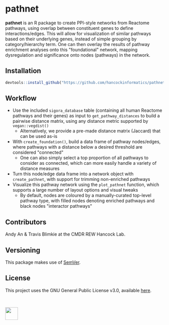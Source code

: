 # pathnet
**pathnet** is an R package to create PPI-style networks from Reactome pathways, 
using overlap between constituent genes to define interactions/edges. This will
allow for visualization of similar pathways based on their underlying genes,
instead of simple grouping by category/hierarchy term. One can then overlay the
results of pathway enrichment analyses onto this "foundational" network, mapping
dysregulation and significance onto nodes (pathways) in the network.

## Installation
```r
devtools::install_github("https://github.com/hancockinformatics/pathnet")
```

## Workflow

- Use the included `sigora_database` table (containing all human
  Reactome pathways and their genes) as input to `get_pathway_distances` to 
  build a pairwise distance matrix, using any distance metric supported by 
  `vegan::vegdist()`
  - Alternatively, we provide a pre-made distance matrix (Jaccard) that can be 
    used as-is
- With `create_foundation()`, build a data frame of pathway nodes/edges, where
  pathways with a distance below a desired threshold are considered "connected"
  - One can also simply select a top proportion of all pathways to consider as
    connected, which can more easily handle a variety of distance measures
- Turn this node/edge data frame into a network object with `create_pathnet`,
  with support for trimming non-enriched pathways
- Visualize this pathway network using the `plot_pathnet` function, which 
  supports a large number of layout options and visual tweaks
  - By default, nodes are coloured by a manually-curated top-level pathway type,
    with filled nodes denoting enriched pathways and black nodes "interactor 
    pathways"
    
## Contributors
Andy An & Travis Blimkie at the CMDR REW Hancock Lab.

## Versioning
This package makes use of [SemVer](https://semver.org/).

## License
This project uses the GNU General Public License v3.0, available
[here](https://github.com/hancockinformatics/SeptiSearch/blob/master/LICENSE).

<br>

[<img src="www/hancock-lab-logo.svg" height="40px">](http://cmdr.ubc.ca/bobh/)
